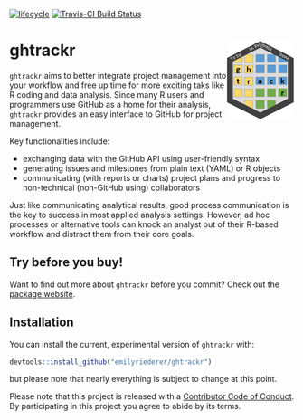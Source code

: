 [![lifecycle](https://img.shields.io/badge/lifecycle-experimental-orange.svg)](https://www.tidyverse.org/lifecycle/#experimental)
[![Travis-CI Build Status](https://travis-ci.org/emilyriederer/ghtrackr.svg?branch=master)](https://travis-ci.org/emilyriederer/ghtrackr)

# ghtrackr <img src="man/figures/logo.png" align="right" height=140/>

`ghtrackr` aims to better integrate project management into your workflow and free up time for more exciting taks like R coding and data analysis. Since many R users and programmers use GitHub as a home for their analysis, `ghtrackr` provides an easy interface to GitHub for project management.

Key functionalities include:

- exchanging data with the GitHub API using user-friendly syntax
- generating issues and milestones from plain text (YAML) or R objects
- communicating (with reports or charts) project plans and progress to non-technical (non-GitHub using) collaborators

Just like communicating analytical results, good process communication is the key to success in most applied analysis settings. However, ad hoc processes or alternative tools can knock an analyst out of their R-based workflow and distract them from their core goals. 

## Try before you buy!

Want to find out more about `ghtrackr` before you commit? Check out the [package website](https://github.com/pages/emilyriederer/ghtrackr/).

## Installation

You can install the current, experimental version of `ghtrackr` with:

``` r
devtools::install_github("emilyriederer/ghtrackr")
```

but please note that nearly everything is subject to change at this point.


 Please note that this project is released with a [Contributor Code of Conduct](CODE_OF_CONDUCT.md).
  By participating in this project you agree to abide by its terms.
